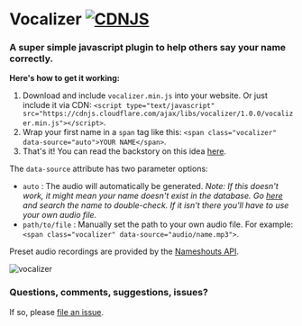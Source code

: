 # Vocalizer [![CDNJS](https://img.shields.io/cdnjs/v/vocalizer.svg)](https://cdnjs.com/libraries/vocalizer)
### A super simple javascript plugin to help others say your name correctly.

**Here's how to get it working:**

1. Download and include `vocalizer.min.js` into your website. Or just include it via CDN:
`<script type="text/javascript" src="https://cdnjs.cloudflare.com/ajax/libs/vocalizer/1.0.0/vocalizer.min.js"></script>`.
2. Wrap your first name in a `span` tag like this: `<span class="vocalizer" data-source="auto">YOUR NAME</span>`.
3. That's it! You can read the backstory on this idea [here](http://atifaz.am/blog/vocalizer-help-others-pronounce-your-name-correctly.html).

The `data-source` attribute has two parameter options:
- `auto` : The audio will automatically be generated. *Note: If this doesn't work, it might mean your name doesn't exist in the database. Go [here](https://www.nameshouts.com/) and search the name to double-check. If it isn't there you'll have to use your own audio file.*
- `path/to/file` : Manually set the path to your own audio file. For example: `<span class="vocalizer" data-source="audio/name.mp3">`.

Preset audio recordings are provided by the [Nameshouts API](https://www.nameshouts.com/).

![vocalizer](http://atifaz.am/images/posts/vocalizer-help-others-pronounce-your-name-correctly/vocalizer.jpg)

### Questions, comments, suggestions, issues?
If so, please [file an issue](https://github.com/atifazam/vocalizer/issues).
